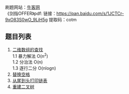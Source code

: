 刷题网站：[牛客网](https://www.nowcoder.com/ta/coding-interviews) <br>
《剑指OFFER》pdf: 链接：https://pan.baidu.com/s/1JCTCr-9xO83S0wO_9LiH5g 提取码：cotm <br>


题目列表
-
1. [二维数组的查找](https://github.com/Sonia-96/Coding4Interviews/tree/master/剑指offer/1-二维数组中的查找) <br>
  1.1 暴力解法 O(n<sup>2</sup>) <br>
  1.2 分治法 O(n) <br>
  1.3 逐行二分 O(nlogn) <br>
2. [替换空格](https://github.com/Sonia-96/Coding4Interviews/tree/master/剑指offer/2-替换空格)
3. [从尾到头打印链表](https://github.com/Sonia-96/Coding4Interviews/tree/master/剑指offer/3-从尾到头打印链表)
4. [重建二叉树](https://github.com/Sonia-96/Coding4Interviews/tree/master/剑指offer/4-重建二叉树)
